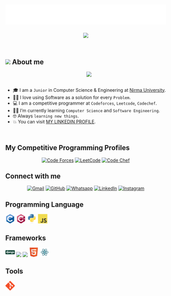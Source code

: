 <h1 align="center">
  <img src="./Images/name.svg" alt="Divy Suthar" />
</h1>

<p align="center">
  <a href="https://github.com/DenverCoder1/readme-typing-svg"><img src="https://readme-typing-svg.herokuapp.com?font=Time+New+Roman&color=%23C8BE25&size=25&center=true&vCenter=true&width=600&height=100&lines=Software+Engineer;Computer+Science+Student;Always+learning+new+things"></a>
</p>
<br>

## <picture><img src = "https://github.com/7oSkaaa/7oSkaaa/blob/main/Images/about_me.gif?raw=true" width = 50px></picture> About me

<picture> <img align="right" src="https://github.com/7oSkaaa/7oSkaaa/blob/main/Images/Right_Side.gif?raw=true" width = 250px></picture>

<br><br>

- 🎓 I am a `Junior` in Computer Science & Engineering at <a href="https://nirmauni.ac.in/">Nirma University</a>. <i class="fas fa-university"></i>
- :technologist: I love using Software as a solution for every `Problem`.
- :computer: I am a competitive programmer at `Codeforces`, `Leetcode`, `Codechef`.
- :student: I’m currently learning `Computer Science` and `Software Engineering`.
- :nerd_face: Always `learning new things`.
- :boom: You can visit [MY LINKEDIN PROFILE](https://www.linkedin.com/in/divy-suthar-18a547241/).
<br>

## My Competitive Programming Profiles

<p align="center">
  <a href="https://codeforces.com/profile/Divy_029"><img src="https://img.icons8.com/external-tal-revivo-shadow-tal-revivo/50/000000/external-codeforces-programming-competitions-and-contests-programming-community-logo-shadow-tal-revivo.png" alt="Code Forces"/></a>
	<a href="https://leetcode.com/u/divysuthar/"><img src="https://img.icons8.com/external-tal-revivo-shadow-tal-revivo/50/000000/external-level-up-your-coding-skills-and-quickly-land-a-job-logo-shadow-tal-revivo.png" alt="LeetCode"/></a>
	<a href="https://www.codechef.com/users/divysuthar"><img src="https://img.icons8.com/color/50/000000/codechef.png" alt="Code Chef"/></a>
</p>

## Connect with me
<p align="center">
	<a href="mailto:divysuthar029@gmail.com"><img img src="https://img.shields.io/badge/gmail-%23EA4335.svg?style=plastic&logo=gmail&logoColor=white" alt="Gmail"/></a>
	<a href="https://github.com/divysuthar"><img src="https://img.shields.io/badge/github-%23181717.svg?style=plastic&logo=github&logoColor=white" alt="GitHub"/></a>
	<a href="https://wa.me/9909724010"><img src="https://img.shields.io/badge/whatsapp-%2325D366.svg?style=plastic&logo=whatsapp&logoColor=white" alt="Whatsapp"/></a>
	<a href="https://www.linkedin.com/in/divy-suthar-18a547241/"><img src="https://img.shields.io/badge/linkedin-%230A66C2.svg?style=plastic&logo=linkedin&logoColor=white" alt="LinkedIn"/></a>
	<a href="https://www.instagram.com/divy_029"><img src="https://img.shields.io/badge/instagram-%23E4405F.svg?style=plastic&logo=instagram&logoColor=white" alt="Instagram"/></a>
</p>

## Programming Language
<p>
  <img src="./Images/c.svg" width='30'/>
  <img src="./Images/cpp.svg" width='30'/>
  <img src="./Images/python.svg" width='30'/>
  <img src="./Images/js.svg" width='30'/>
</p>

## Frameworks
<p>
  <img src="./Images/django.svg" width='30'/>
	<img src="https://www.vectorlogo.zone/logos/mongodb/mongodb-icon.svg" width='30'/>
	<img src="https://www.vectorlogo.zone/logos/mysql/mysql-icon.svg" width='30'/>
	<img src="./Images/html.svg" width='30'/>
	<img src="./Images/react.svg" width='30'/>
</p>

## Tools
<p>
  <img src="./Images/git.svg" width='30'/>
</p>
